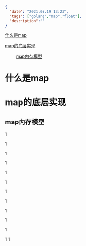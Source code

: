 ```json
{
  "date": "2021.05.19 13:23",
  "tags": ["golang","map","float"],
  "description":""
}
```

[什么是map](#jump1)

[map的底层实现](#jump2)

&emsp; &emsp; [map内存模型](#jump3)

# <span id="jump1">什么是map</span>

# <span id="jump2">map的底层实现</span>

## <span id="jump3">map内存模型</span>






1

1

1

1

1


1

1

1


1

1

1

1 
1



















